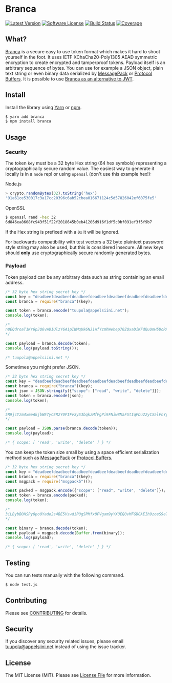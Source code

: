#  Branca

[![Latest Version](https://img.shields.io/npm/v/branca.svg?style=flat-square)](https://www.npmjs.com/package/branca)
[![Software License](https://img.shields.io/badge/license-MIT-brightgreen.svg?style=flat-square)](LICENSE.md)
[![Build Status](https://img.shields.io/travis/tuupola/branca-js/master.svg?style=flat-square)](https://travis-ci.org/tuupola/branca-js)
[![Coverage](https://img.shields.io/codecov/c/github/tuupola/branca-js.svg?style=flat-square)](https://codecov.io/github/tuupola/branca-js)

## What?

[Branca](https://github.com/tuupola/branca-spec) is a secure easy to use token format which makes it hard to shoot yourself in the foot. It uses IETF XChaCha20-Poly1305 AEAD symmetric encryption to create encrypted and tamperproof tokens. Payload itself is an arbitrary sequence of bytes. You can use for example a JSON object, plain text string or even binary data serialized by [MessagePack](http://msgpack.org/) or [Protocol Buffers](https://developers.google.com/protocol-buffers/). It is possible to use [Branca as an alternative to JWT](https://appelsiini.net/2017/branca-alternative-to-jwt/).

## Install

Install the library using [Yarn](https://yarnpkg.com/en/) or [npm](https://www.npmjs.com/).

``` bash
$ yarn add branca
$ npm install branca
```

## Usage

### Security

The token `key` must be a 32 byte Hex string (64 hex symbols) representing a cryptographically secure random value. The easiest way to generate it locally is in a `node` repl or using `openssl` (don't use this example hex!):

Node.js

```js
> crypto.randomBytes(32).toString('hex')
'91a61ce530017c3a17cc20396c6ab52cbea016671124c5d57826042ef6075fe5'
```

OpenSSL

```sh
$ openssl rand -hex 32
6d846ea8608fc943f51f22f2018645b0eb41206d916f1df5c0bf091ef3f5f9b7
```

If the Hex string is prefixed with a `0x` it will be ignored.

For backwards compatibility with test vectors a 32 byte plaintext password style string
may also be used, but this is considered insecure. All new keys should **only** use
cryptographically secure randomly generated bytes.

### Payload

Token payload can be any arbitrary data such as string containing an email
address.

```javascript
/* 32 byte hex string secret key */
const key = "deadbeefdeadbeefdeadbeefdeadbeefdeadbeefdeadbeefdeadbeefdeadbeef";
const branca = require("branca")(key);

const token = branca.encode("tuupola@appelsiini.net");
console.log(token);

/*
n8EQdroaT1Kr6pJQ6vWDIUlzY6A1pIWMqUk6NJ1WfYzmhWehep70ZQxaDiKFdQuUmH5DoRX9EkfdEvdllfwVsVm48L
*/

const payload = branca.decode(token);
console.log(payload.toString());

/* tuupola@appelsiini.net */

```

Sometimes you might prefer JSON.

```javascript
/* 32 byte hex string secret key */
const key = "deadbeefdeadbeefdeadbeefdeadbeefdeadbeefdeadbeefdeadbeefdeadbeef";
const branca = require("branca")(key);
const json = JSON.stringify({"scope": ["read", "write", "delete"]});
const token = branca.encode(json);
console.log(token);

/*
5R9jcYzm4xmeAkjbWE7yCER2Y0PIFvXyS3bqkzMfFgPi9FNiw8MaFStIqPDu22yCXalFnYyuiweOmHQ8Y903fAX9cCYYAPiIcBpOLR6aAc7b
*/

const payload = JSON.parse(branca.decode(token));
console.log(payload);

/* { scope: [ 'read', 'write', 'delete' ] } */
```

You can keep the token size small by using a space efficient serialization method such as [MessagePack](http://msgpack.org/) or [Protocol Buffers](https://developers.google.com/protocol-buffers/).

```javascript
/* 32 byte hex string secret key */
const key = "deadbeefdeadbeefdeadbeefdeadbeefdeadbeefdeadbeefdeadbeefdeadbeef";
const branca = require("branca")(key);
const msgpack = require("msgpack5")();

const packed = msgpack.encode({"scope": ["read", "write", "delete"]});
const token = branca.encode(packed);
console.log(token);

/*
3iLBybBOHSPyOpoOYado2s4BE5VswdiPOgSPMfx8FVgam9yYXUEQOvMFGDGAEIh9zoeS9eT1K4fjVicjlGVkJdZzkCX5CroY
*/

const binary = branca.decode(token);
const payload = msgpack.decode(Buffer.from(binary));
console.log(payload);

/* { scope: [ 'read', 'write', 'delete' ] } */
```

## Testing

You can run tests manually with the following command.

``` bash
$ node test.js
```

## Contributing

Please see [CONTRIBUTING](CONTRIBUTING.md) for details.

## Security

If you discover any security related issues, please email tuupola@appelsiini.net instead of using the issue tracker.

## License

The MIT License (MIT). Please see [License File](LICENSE.md) for more information.
